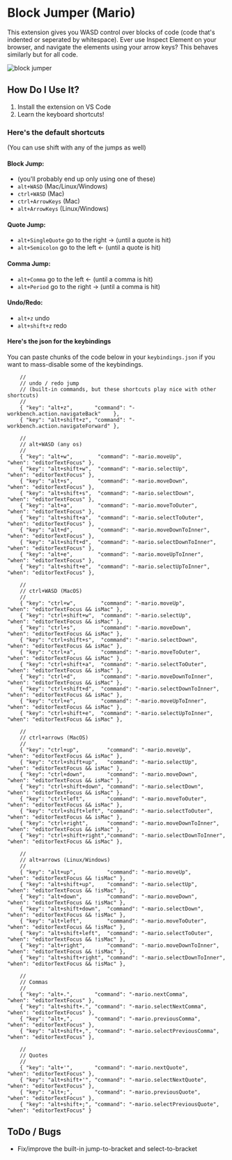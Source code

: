 # Block Jumper (Mario)

This extension gives you WASD control over blocks of code (code that's indented or seperated by whitespace).
Ever use Inspect Element on your browser, and navigate the elements using your arrow keys? This behaves similarly but for all code.

![block jumper](https://user-images.githubusercontent.com/17692058/108124841-449fc680-706d-11eb-9507-c9bc9bb4b211.gif)


## How Do I Use It?
1. Install the extension on VS Code
2. Learn the keyboard shortcuts!

### Here's the default shortcuts

(You can use shift with any of the jumps as well)

#### Block Jump:
- (you'll probably end up only using one of these)
- `alt+WASD` (Mac/Linux/Windows)
- `ctrl+WASD` (Mac)
- `ctrl+ArrowKeys` (Mac)
- `alt+ArrowKeys` (Linux/Windows)

#### Quote Jump:
- `alt+SingleQuote` go to the right -> (until a quote is hit)
- `alt+Semicolon` go to the left <- (until a quote is hit)

#### Comma Jump:
- `alt+Comma` go to the left <- (until a comma is hit)
- `alt+Period` go to the right -> (until a comma is hit)

#### Undo/Redo:
- `alt+z` undo
- `alt+shift+z` redo

#### Here's the json for the keybindings

You can paste chunks of the code below in your `keybindings.json` if you want to mass-disable some of the keybindings.

```jsonc
    // 
    // undo / redo jump
    // (built-in commands, but these shortcuts play nice with other shortcuts)
    // 
    { "key": "alt+z",       "command": "-workbench.action.navigateBack"    },
    { "key": "alt+shift+z", "command": "-workbench.action.navigateForward" },
    
    //
    // alt+WASD (any os)
    //
    { "key": "alt+w",        "command": "-mario.moveUp",            "when": "editorTextFocus" },
    { "key": "alt+shift+w",  "command": "-mario.selectUp",          "when": "editorTextFocus" },
    { "key": "alt+s",        "command": "-mario.moveDown",          "when": "editorTextFocus" },
    { "key": "alt+shift+s",  "command": "-mario.selectDown",        "when": "editorTextFocus" },
    { "key": "alt+a",        "command": "-mario.moveToOuter",       "when": "editorTextFocus" },
    { "key": "alt+shift+a",  "command": "-mario.selectToOuter",     "when": "editorTextFocus" },
    { "key": "alt+d",        "command": "-mario.moveDownToInner",   "when": "editorTextFocus" },
    { "key": "alt+shift+d",  "command": "-mario.selectDownToInner", "when": "editorTextFocus" },
    { "key": "alt+e",        "command": "-mario.moveUpToInner",     "when": "editorTextFocus" },
    { "key": "alt+shift+e",  "command": "-mario.selectUpToInner",   "when": "editorTextFocus" },
    
    //
    // ctrl+WASD (MacOS)
    //
    { "key": "ctrl+w",        "command": "-mario.moveUp",            "when": "editorTextFocus && isMac" },
    { "key": "ctrl+shift+w",  "command": "-mario.selectUp",          "when": "editorTextFocus && isMac" },
    { "key": "ctrl+s",        "command": "-mario.moveDown",          "when": "editorTextFocus && isMac" },
    { "key": "ctrl+shift+s",  "command": "-mario.selectDown",        "when": "editorTextFocus && isMac" },
    { "key": "ctrl+a",        "command": "-mario.moveToOuter",       "when": "editorTextFocus && isMac" },
    { "key": "ctrl+shift+a",  "command": "-mario.selectToOuter",     "when": "editorTextFocus && isMac" },
    { "key": "ctrl+d",        "command": "-mario.moveDownToInner",   "when": "editorTextFocus && isMac" },
    { "key": "ctrl+shift+d",  "command": "-mario.selectDownToInner", "when": "editorTextFocus && isMac" },
    { "key": "ctrl+e",        "command": "-mario.moveUpToInner",     "when": "editorTextFocus && isMac" },
    { "key": "ctrl+shift+e",  "command": "-mario.selectUpToInner",   "when": "editorTextFocus && isMac" },
    
    //
    // ctrl+arrows (MacOS)
    //
    { "key": "ctrl+up",         "command": "-mario.moveUp",            "when": "editorTextFocus && isMac" },
    { "key": "ctrl+shift+up",   "command": "-mario.selectUp",          "when": "editorTextFocus && isMac" },
    { "key": "ctrl+down",       "command": "-mario.moveDown",          "when": "editorTextFocus && isMac" },
    { "key": "ctrl+shift+down", "command": "-mario.selectDown",        "when": "editorTextFocus && isMac" },
    { "key": "ctrl+left",       "command": "-mario.moveToOuter",       "when": "editorTextFocus && isMac" },
    { "key": "ctrl+shift+left", "command": "-mario.selectToOuter",     "when": "editorTextFocus && isMac" },
    { "key": "ctrl+right",      "command": "-mario.moveDownToInner",   "when": "editorTextFocus && isMac" },
    { "key": "ctrl+shift+right","command": "-mario.selectDownToInner", "when": "editorTextFocus && isMac" },
    
    //
    // alt+arrows (Linux/Windows)
    //
    { "key": "alt+up",          "command": "-mario.moveUp",            "when": "editorTextFocus && !isMac" },
    { "key": "alt+shift+up",    "command": "-mario.selectUp",          "when": "editorTextFocus && !isMac" },
    { "key": "alt+down",        "command": "-mario.moveDown",          "when": "editorTextFocus && !isMac" },
    { "key": "alt+shift+down",  "command": "-mario.selectDown",        "when": "editorTextFocus && !isMac" },
    { "key": "alt+left",        "command": "-mario.moveToOuter",       "when": "editorTextFocus && !isMac" },
    { "key": "alt+shift+left",  "command": "-mario.selectToOuter",     "when": "editorTextFocus && !isMac" },
    { "key": "alt+right",       "command": "-mario.moveDownToInner",   "when": "editorTextFocus && !isMac" },
    { "key": "alt+shift+right", "command": "-mario.selectDownToInner", "when": "editorTextFocus && !isMac" },
    
    //
    // Commas
    //
    { "key": "alt+.",       "command": "-mario.nextComma",           "when": "editorTextFocus" },
    { "key": "alt+shift+.", "command": "-mario.selectNextComma",     "when": "editorTextFocus" },
    { "key": "alt+,",       "command": "-mario.previousComma",       "when": "editorTextFocus" },
    { "key": "alt+shift+,", "command": "-mario.selectPreviousComma", "when": "editorTextFocus" },
    
    //
    // Quotes
    //
    { "key": "alt+'",       "command": "-mario.nextQuote",           "when": "editorTextFocus" },
    { "key": "alt+shift+'", "command": "-mario.selectNextQuote",     "when": "editorTextFocus" },
    { "key": "alt+;",       "command": "-mario.previousQuote",       "when": "editorTextFocus" },
    { "key": "alt+shift+;", "command": "-mario.selectPreviousQuote", "when": "editorTextFocus" }
```

## ToDo / Bugs

- Fix/improve the built-in jump-to-bracket and select-to-bracket
